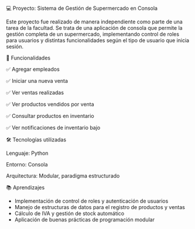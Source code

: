 💻 Proyecto: Sistema de Gestión de Supermercado en Consola

Este proyecto fue realizado de manera independiente como parte de una tarea de la facultad. Se trata de una aplicación de consola que permite la gestión completa de un supermercado, implementando control de roles para usuarios y distintas funcionalidades según el tipo de usuario que inicia sesión.

🚀 Funcionalidades

  ✅ Agregar empleados

  ✅ Iniciar una nueva venta

  ✅ Ver ventas realizadas

  ✅ Ver productos vendidos por venta

  ✅ Consultar productos en inventario

  ✅ Ver notificaciones de inventario bajo

🛠️ Tecnologías utilizadas

  Lenguaje: Python

  Entorno: Consola

  Arquitectura: Modular, paradigma estructurado

📚 Aprendizajes

  - Implementación de control de roles y autenticación de usuarios
  - Manejo de estructuras de datos para el registro de productos y ventas
  - Cálculo de IVA y gestión de stock automático
  - Aplicación de buenas prácticas de programación modular 
